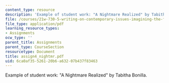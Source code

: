 ```yaml
---
content_type: resource
description: 'Example of student work: "A Nightmare Realized" by Tabitha Bonilla.'
file: /courses/21w-730-5-writing-on-contemporary-issues-imagining-the-future-fall-2007/6ca0af35526120b6a63207b437f83463_assign4_nightmr.pdf
file_type: application/pdf
learning_resource_types:
- Assignments
ocw_type: ''
parent_title: Assignments
parent_type: CourseSection
resourcetype: Document
title: assign4_nightmr.pdf
uid: 6ca0af35-5261-20b6-a632-07b437f83463
---
```

Example of student work: "A Nightmare Realized" by Tabitha Bonilla.

